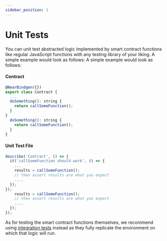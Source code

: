 ```yaml
---
sidebar_position: 1
---
```


# Unit Tests

You can unit test abstracted logic implemented by smart contract functions like regular JavaScript functions with any testing library of your liking. A simple example would look as follows: A simple example would look as follows:

#### Contract
```js   
@NearBindgen({})
export class Contract {
  ...
  doSomething(): string {
    return callSomeFunction();
  }
}
  doSomething(): string {
    return callSomeFunction();
  }
}
```

#### Unit Test File
```js
describe('Contract', () => {
  it('callSomeFunction should work', () => {
    ...
    results = callSomeFunction();
    // then assert results are what you expect
    ....
  });
});
    results = callSomeFunction();
    // then assert results are what you expect
    ....
  });
});
```

As for testing the smart contract functions themselves, we recommend using [integration tests](./integration-tests.md) instead as they fully replicate the environment on which that logic will run.  